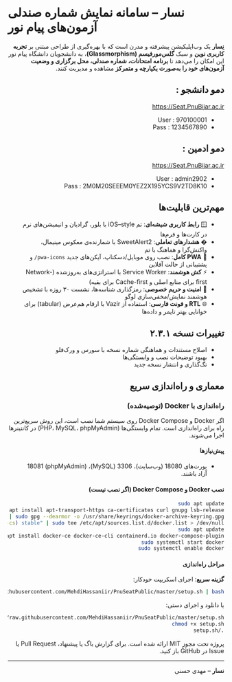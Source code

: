 # نسار – سامانه نمایش شماره صندلی آزمون‌های پیام نور

<div dir="rtl">

**نِسار** یک وب‌اپلیکیشن پیشرفته و مدرن است که با بهره‌گیری از طراحی مبتنی بر **تجربه کاربری نوین** و سبک **گلس‌مورفیسم (Glassmorphism)**، به دانشجویان دانشگاه پیام نور این امکان را می‌دهد تا **برنامه امتحانات، شماره صندلی، محل برگزاری و وضعیت آزمون‌های خود را به‌صورت یکپارچه و متمرکز** مشاهده و مدیریت کنند.

## دمو دانشجو :
https://Seat.PnuBijar.ac.ir

- User : 970100001
- Pass : 1234567890


## دمو ادمین :
https://Seat.PnuBijar.ac.ir

- User : admin2902
- Pass : 2M0M20SEEEM0YEZ2X195YCS9V2TD8K10

## مهم‌ترین قابلیت‌ها

- 🪟 **رابط کاربری شیشه‌ای**: تم iOS–style با بلور، گرادیان و انیمیشن‌های نرم در کارت‌ها و فرم‌ها
- � **هشدارهای تعاملی**: SweetAlert2 با شمارنده‌ی معکوس مینیمال، واکنش‌گرا و هماهنگ با تم
- 📱 **PWA کامل**: نصب روی موبایل/دسکتاپ، آیکن‌های جدید `pwa-icons/` و پشتیبانی از حالت آفلاین
- ⚡ **کش هوشمند**: Service Worker با استراتژی‌های به‌روزشده (Network-first برای منابع اصلی و Cache-first برای بقیه)
- 🔐 **امنیت و حریم خصوصی**: رمزگذاری شناسه‌ها، نشست ۳۰ روزه با تشخیص هوشمند نمایش/مخفی‌سازی لوگو
- 🌐 **RTL و فونت فارسی**: استفاده از Vazir با ارقام هم‌عرض (tabular) برای خوانایی بهتر تایمر و داده‌ها



## تغییرات نسخه ۲.۳.۱
- اصلاح مستندات و هماهنگی شماره نسخه با سورس و ورک‌فلو
- بهبود توضیحات نصب و وابستگی‌ها
- تگ‌گذاری و انتشار نسخه جدید


## معماری و راه‌اندازی سریع

### راه‌اندازی با Docker (توصیه‌شده)

اگر Docker و Docker Compose روی سیستم شما نصب است، این روش سریع‌ترین راه برای راه‌اندازی است. تمام وابستگی‌ها (PHP، MySQL، phpMyAdmin) در کانتینرها اجرا می‌شوند.

#### پیش‌نیازها

- پورت‌های 18080 (وب‌سایت)، 3306 (MySQL)، 18081 (phpMyAdmin) آزاد باشند.

#### نصب Docker و Docker Compose (اگر نصب نیست)

```bash
sudo apt update
sudo apt install apt-transport-https ca-certificates curl gnupg lsb-release
curl -fsSL https://download.docker.com/linux/ubuntu/gpg | sudo gpg --dearmor -o /usr/share/keyrings/docker-archive-keyring.gpg
echo "deb [arch=$(dpkg --print-architecture) signed-by=/usr/share/keyrings/docker-archive-keyring.gpg] https://download.docker.com/linux/ubuntu $(lsb_release -cs) stable" | sudo tee /etc/apt/sources.list.d/docker.list > /dev/null
sudo apt update
sudo apt install docker-ce docker-ce-cli containerd.io docker-compose-plugin
sudo systemctl start docker
sudo systemctl enable docker
```

#### مراحل راه‌اندازی

**گزینه سریع**: اجرای اسکریپت خودکار:
```bash
curl -fsSL https://raw.githubusercontent.com/MehdiHassaniir/PnuSeatPublic/master/setup.sh | bash
```
یا دانلود و اجرای دستی:
```bash
wget https://raw.githubusercontent.com/MehdiHassaniir/PnuSeatPublic/master/setup.sh
chmod +x setup.sh
./setup.sh
```

پروژه تحت مجوز MIT ارائه شده است. برای گزارش باگ یا پیشنهاد، Pull Request یا Issue در GitHub باز کنید.

---

**نسار** – مهدی حسنی

</div>
